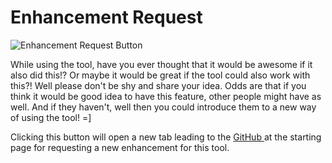 # Enhancement Request

![Enhancement Request Button](https://raw.githubusercontent.com/cirept/autofillReplacer/gh-pages/assets/images/enhancement.jpg)

While using the tool, have you ever thought that it would be awesome if it also did this!?  Or maybe it would be great if the tool could also work with this?!  Well please don't be shy and share your idea.  Odds are that if you think it would be good idea to have this feature, other people might have as well.  And if they haven't, well then you could introduce them to a new way of using the tool!  =\]

Clicking this button will open a new tab leading to the [GitHub ](https://github.com/cirept/autofillReplacer/issues/new?template=feature_request.md)at the starting page for requesting a new enhancement for this tool.

